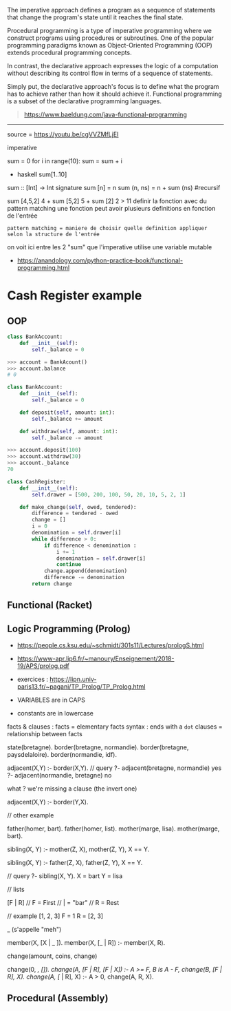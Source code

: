 The imperative approach defines a program as a sequence of statements that change the program's state until it reaches the final state.

Procedural programming is a type of imperative programming where we construct programs using procedures or subroutines. One of the popular programming paradigms known as Object-Oriented Programming (OOP) extends procedural programming concepts.

In contrast, the declarative approach expresses the logic of a computation without describing its control flow in terms of a sequence of statements.

Simply put, the declarative approach's focus is to define what the program has to achieve rather than how it should achieve it. Functional programming is a subset of the declarative programming languages.

> <https://www.baeldung.com/java-functional-programming>

---

source = https://youtu.be/cgVVZMfLjEI

imperative

sum = 0
for i in range(10):
    sum = sum + i

- haskell
sum[1..10]

sum :: [Int] -> Int
    signature
sum [n] = n
sum (n, ns) = n + sum (ns) #recursif

sum [4,5,2]
    4 + sum [5,2]
        5 + sum [2]
            2
    > 11
    definir la fonction avec du pattern matching
    une fonction peut avoir plusieurs definitions en fonction de l'entrée

    pattern matching = maniere de choisir quelle definition appliquer selon la structure de l'entrée

on voit ici entre les 2 "sum" que l'imperative utilise une variable mutable

- https://anandology.com/python-practice-book/functional-programming.html

# Cash Register example

## OOP

```python
class BankAccount:
    def __init__(self):
        self._balance = 0

>>> account = BankAcount()
>>> account.balance
# 0

class BankAccount:
    def __init__(self):
        self._balance = 0

    def deposit(self, amount: int):
        self._balance += amount

    def withdraw(self, amount: int):
        self._balance -= amount

>>> account.deposit(100)
>>> account.withdraw(30)
>>> account._balance
70

class CashRegister:
    def __init__(self):
        self.drawer = [500, 200, 100, 50, 20, 10, 5, 2, 1]

    def make_change(self, owed, tendered):
        difference = tendered - owed
        change = []
        i = 0
        denomination = self.drawer[i]
        while difference > 0:
            if difference < denomination :
                i += 1
                denomination = self.drawer[i]
                continue
            change.append(denomination)
            difference -= denomination
        return change
```

## Functional (Racket)

## Logic Programming (Prolog)

- https://people.cs.ksu.edu/~schmidt/301s11/Lectures/prologS.html
- https://www-apr.lip6.fr/~manoury/Enseignement/2018-19/APS/prolog.pdf
- exercices : https://lipn.univ-paris13.fr/~pagani/TP_Prolog/TP_Prolog.html

- VARIABLES are in CAPS
- constants are in lowercase

facts & clauses :
facts = elementary facts
    syntax : ends with a `dot`
clauses = relationship between facts

state(bretagne).
border(bretagne, normandie).
border(bretagne, paysdelaloire).
border(normandie, idf).

adjacent(X,Y) :- border(X,Y).
// query
?- adjacent(bretagne, normandie)
yes
?- adjacent(normandie, bretagne)
no

what ? we're missing a clause (the invert one)

adjacent(X,Y) :- border(Y,X).

// other example

father(homer, bart).
father(homer, list).
mother(marge, lisa).
mother(marge, bart).

sibling(X, Y) :-
    mother(Z, X),
    mother(Z, Y),
    X \== Y.

sibling(X, Y) :-
    father(Z, X),
    father(Z, Y),
    X \== Y.

// query
?- sibling(X, Y).
X = bart
Y = lisa

// lists

[F | R]
// F = First
// | = "bar"
// R = Rest

// example
[1, 2, 3]
F = 1
R = [2, 3]

_ (s'appelle "meh")

member(X, [X | _ ]).
member(X, [_ | R]) :- member(X, R).

change(amount, coins, change)

change(0, _, []).
change(A, [F | R], [F | X]) :-
    A >= F,
    B is A - F,
    change(B, [F | R], X).
change(A, [_ | R], X) :-
    A > 0,
    change(A, R, X).

## Procedural (Assembly)

